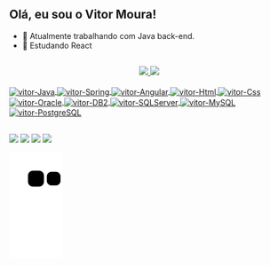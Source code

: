 ## Olá, eu sou o Vitor Moura!

- 🔭 Atualmente trabalhando com Java back-end.
- 🌱 Estudando React

##

<div align="center">
  <a href="https://github.com/vsmoura">
  <img height="170em" src="https://github-readme-stats.vercel.app/api?username=vsmoura&show_icons=true&theme=tokyonight&include_all_commits=true&count_private=true"/>
  <img height="170em" src="https://github-readme-stats.vercel.app/api/top-langs/?username=vsmoura&layout=compact&langs_count=7&theme=tokyonight"/>
</div>
<div style="display: inline_block"><br>
  <img align="center" alt="vitor-Java" height="30" width="80" src="https://img.shields.io/badge/Java-ED8B00?style=for-the-badge&logo=java&logoColor=white">
  <img align="center" alt="vitor-Spring" height="30" width="90" src="https://img.shields.io/badge/Spring-6DB33F?style=for-the-badge&logo=spring&logoColor=white">
   <img align="center" alt="vitor-Angular" height="30" width="90" src="https://img.shields.io/badge/Angular-DD0031?style=for-the-badge&logo=angular&logoColor=white">
  <img align="center" alt="vitor-Html" height="30" width="80" src="https://img.shields.io/badge/HTML5-E34F26?style=for-the-badge&logo=html5&logoColor=white">
  <img align="center" alt="vitor-Css" height="30" width="80" src="https://img.shields.io/badge/CSS3-1572B6?style=for-the-badge&logo=css3&logoColor=white">
  <img align="center" alt="vitor-Oracle" height="30" width="80" src="https://img.shields.io/badge/Oracle-F80000?style=for-the-badge&logo=oracle&logoColor=white">
  <img align="center" alt="vitor-DB2" height="30" width="80" src="https://img.shields.io/badge/DB2-0033A0?style=for-the-badge&logo=ibm&logoColor=white">
  <img align="center" alt="vitor-SQLServer" height="30" width="120" src="https://img.shields.io/badge/SQL%20Server-CC2927?style=for-the-badge&logo=microsoft-sql-server&logoColor=white">
  <img align="center" alt="vitor-MySQL" height="30" width="90" src="https://img.shields.io/badge/MySQL-00000F?style=for-the-badge&logo=mysql&logoColor=white">
  <img align="center" alt="vitor-PostgreSQL" height="30" width="120" src="https://img.shields.io/badge/PostgreSQL-316192?style=for-the-badge&logo=postgresql&logoColor=white">
</div>
  
  ##
  
<div> 
  <a href="https://www.linkedin.com/in/vitor-vm-moura/" target="_blank"><img src="https://img.shields.io/badge/-LinkedIn-%230077B5?style=for-the-badge&logo=linkedin&logoColor=white" target="_blank"></a> 
  <a href = "mailto:moura.vm.vitor@gmail.com"><img src="https://img.shields.io/badge/-Gmail-%23333?style=for-the-badge&logo=gmail&logoColor=white" target="_blank"></a>
  <a href="https://discord.com/channels/@Vitor%20Moura#7189" target="_blank"><img src="https://img.shields.io/badge/Discord-7289DA?style=for-the-badge&logo=discord&logoColor=white" target="_blank"></a> 
  <a href="https://instagram.com/vitor.moura_" target="_blank"><img src="https://img.shields.io/badge/-Instagram-%23E4405F?style=for-the-badge&logo=instagram&logoColor=white" target="_blank"></a>
 
  ![Snake animation](https://github.com/rafaballerini/rafaballerini/blob/output/github-contribution-grid-snake.svg) 
</div>
